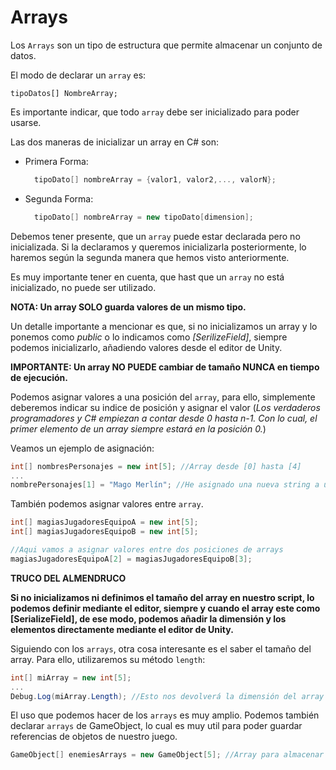 # Arrays

  Los `Arrays` son un tipo de estructura que permite almacenar un conjunto de datos.

  El modo de declarar un `array` es:

  ```
  tipoDatos[] NombreArray;
  ```

  Es importante indicar, que todo `array` debe ser inicializado para poder usarse.

  Las dos maneras de inicializar un array en C# son:

  - Primera Forma:

    ```c#
      tipoDato[] nombreArray = {valor1, valor2,..., valorN};
    ```

  - Segunda Forma:

    ```c#
      tipoDato[] nombreArray = new tipoDato[dimension];
    ```
  
Debemos tener presente, que un `array` puede estar declarada pero no inicializada. Si la declaramos y queremos inicializarla posteriormente, lo haremos según la segunda manera que hemos visto anteriormente.

Es muy importante tener en cuenta, que hast que un `array` no está inicializado, no puede ser utilizado. 

**NOTA: Un array SOLO guarda valores de un mismo tipo.**

Un detalle importante a mencionar es que, si no inicializamos un array y lo ponemos como *public* o lo indicamos como *[SerilizeField]*, siempre podemos inicializarlo, añadiendo valores desde el editor de Unity.

**IMPORTANTE: Un array NO PUEDE cambiar de tamaño NUNCA en tiempo de ejecución.**

Podemos asignar valores a una posición del `array`, para ello, simplemente deberemos indicar su indice de posición y asignar el valor (*Los verdaderos programadores y C# empiezan a contar desde 0 hasta n-1. Con lo cual, el primer elemento de un array siempre estará en la posición 0.*)

Veamos un ejemplo de asignación:

```c#
int[] nombresPersonajes = new int[5]; //Array desde [0] hasta [4]
...
nombrePersonajes[1] = "Mago Merlín"; //He asignado una nueva string a una posición del array
```

También podemos asignar valores entre `array`.

```c#
int[] magiasJugadoresEquipoA = new int[5];
int[] magiasJugadoresEquipoB = new int[5];

//Aqui vamos a asignar valores entre dos posiciones de arrays
magiasJugadoresEquipoA[2] = magiasJugadoresEquipoB[3];
```

**TRUCO DEL ALMENDRUCO**

**Si no inicializamos ni definimos el tamaño del array en nuestro script, lo podemos definir mediante el editor, siempre y cuando el array este como [SerializeField], de ese modo, podemos añadir la dimensión y los elementos directamente mediante el editor de Unity.**

Siguiendo con los `arrays`, otra cosa interesante es el saber el tamaño del array. Para ello, utilizaremos su método `length`:

```c#
int[] miArray = new int[5];
...
Debug.Log(miArray.Length); //Esto nos devolverá la dimensión del array (el numero de elementos que puede almacenar)
```

El uso que podemos hacer de los `arrays` es muy amplio. Podemos también declarar `arrays` de GameObject, lo cual es muy util para poder guardar referencias de objetos de nuestro juego.

```c#
GameObject[] enemiesArrays = new GameObject[5]; //Array para almacenar referencias a 5 GameObjects
```